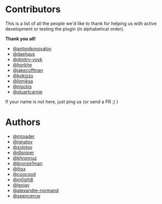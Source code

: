 Contributors
===

This is a list of all the people we'd like to thank for helping us with active development or testing the plugin (in alphabetical order).

**Thank you all!**

- [@antonikonovalov](https://github.com/antonikonovalov) 
- [@dashaus](https://github.com/dashaus)
- [@dmitry-vovk](https://github.com/dmitry-vovk) 
- [@horkhe](https://github.com/horkhe)
- [@jakecoffman](https://github.com/jakecoffman)
- [@kokizzu](https://github.com/kokizzu)
- [@linniksa](https://github.com/linniksa)
- [@nisckis](https://github.com/nisckis)
- [@stuartcarnie](https://github.com/stuartcarnie)


If your name is not here, just ping us (or send a PR ;) )

Authors
===

- [@mtoader](https://github.com/mtoader)
- [@ignatov](https://github.com/ignatov)
- [@zolotov](https://github.com/zolotov)
- [@dlsniper](https://github.com/dlsniper)
- [@khronnuz](https://github.com/khronnuz)
- [@bronze1man](https://github.com/bronze1man)
- [@jhsx](https://github.com/jhsx)
- [@coocood](https://github.com/coocood)
- [@m0sth8](https://github.com/m0sth8)
- [@leojay](https://github.com/leojay)
- [@alexandre-normand](https://github.com/alexandre-normand)
- [@spencercw](https://github.com/spencercw)
